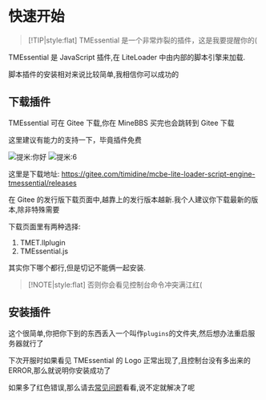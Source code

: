 # 快速开始

> [!TIP|style:flat]
> TMEssential 是一个非常炸裂的插件，这是我要提醒你的(

TMEssential 是 JavaScript 插件,在 LiteLoader 中由内部的脚本引擎来加载.

脚本插件的安装相对来说比较简单,我相信你可以成功的

## 下载插件

TMEssential 可在 Gitee 下载,你在 MineBBS 买完也会跳转到 Gitee 下载

这里建议有能力的支持一下，毕竟插件免费

![提米:你好](https://img1.imgtp.com/2023/07/30/4XiAHFJb.png)
![提米:6](https://img1.imgtp.com/2023/07/30/1CLEOrLS.png)

这里是下载地址:
https://gitee.com/timidine/mcbe-lite-loader-script-engine-tmessential/releases

在 Gitee 的发行版下载页面中,越靠上的发行版本越新.我个人建议你下载最新的版本,除非特殊需要

下载页面里有两种选择:

1. TMET.llplugin
2. TMEssential.js

其实你下哪个都行,但是切记不能俩一起安装.

> [!NOTE|style:flat]
> 否则你会看见控制台命令冲突满江红(

## 安装插件

这个很简单,你把你下到的东西丢入一个叫作`plugins`的文件夹,然后想办法重启服务器就行了

下次开服时如果看见 TMEssential 的 Logo 正常出现了,且控制台没有多出来的 ERROR,那么就说明你安装成功了

如果多了红色错误,那么请去[常见问题](/wcnm.md)看看,说不定就解决了呢
